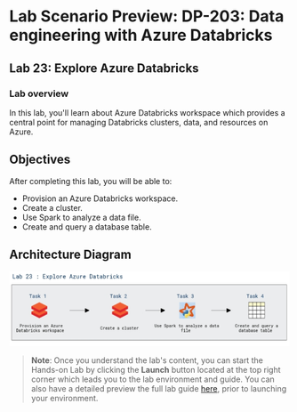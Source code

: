 # Lab Scenario Preview: DP-203: Data engineering with Azure Databricks


## Lab 23: Explore Azure Databricks

### Lab overview

In this lab, you'll learn about Azure Databricks workspace which provides a central point for managing Databricks clusters, data, and resources on Azure.


## Objectives

After completing this lab, you will be able to:

 - Provision an Azure Databricks workspace.
 - Create a cluster.
 - Use Spark to analyze a data file.
 - Create and query a database table.

 ## Architecture Diagram

   ![Azure portal with a cloud shell pane](./media/lab23.png)

>**Note**: Once you understand the lab's content, you can start the Hands-on Lab by clicking the **Launch** button located at the top right corner which leads you to the lab environment and guide. You can also have a detailed preview the full lab guide [here](https://experience.cloudlabs.ai/#/labguidepreview/21ed74a6-5bde-4a42-9d37-126673e42a46), prior to launching your environment.
